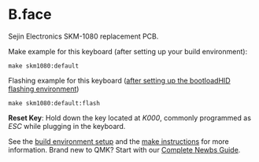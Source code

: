 # B.face

Sejin Electronics SKM-1080 replacement PCB.

Make example for this keyboard (after setting up your build environment):

    make skm1080:default

Flashing example for this keyboard ([after setting up the bootloadHID flashing environment](https://docs.qmk.fm/#/flashing_bootloadhid))

    make skm1080:default:flash

**Reset Key**: Hold down the key located at *K000*, commonly programmed as *ESC* while plugging in the keyboard.

See the [build environment setup](https://docs.qmk.fm/#/getting_started_build_tools) and the [make instructions](https://docs.qmk.fm/#/getting_started_make_guide) for more information. Brand new to QMK? Start with our [Complete Newbs Guide](https://docs.qmk.fm/#/newbs).
